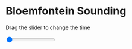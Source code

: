 <h1>Bloemfontein Sounding</h1>
<p>Drag the slider to change the time</p>

<div class="slidecontainer">
<input oninput='setImage(this)' class="slider" type="range" min="0" max="7" value="0" step="1" />
<img id='img'/>
</div>

<script>
var img = document.getElementById('img');
var img_array = ['/assets/images/skwt/skd_blm_wrfout_d01_2020-06-23_12:00:00.png',
'/assets/images/skwt/skd_blm_wrfout_d01_2020-06-23_18:00:00.png',
'/assets/images/skwt/skd_blm_wrfout_d01_2020-06-24_00:00:00.png',
'/assets/images/skwt/skd_blm_wrfout_d01_2020-06-24_06:00:00.png',
'/assets/images/skwt/skd_blm_wrfout_d01_2020-06-24_12:00:00.png',
'/assets/images/skwt/skd_blm_wrfout_d01_2020-06-24_18:00:00.png',
'/assets/images/skwt/skd_blm_wrfout_d01_2020-06-25_00:00:00.png',];
function setImage(obj)
{
        var value = obj.value;
        img.src = img_array[value];

}
</script>

